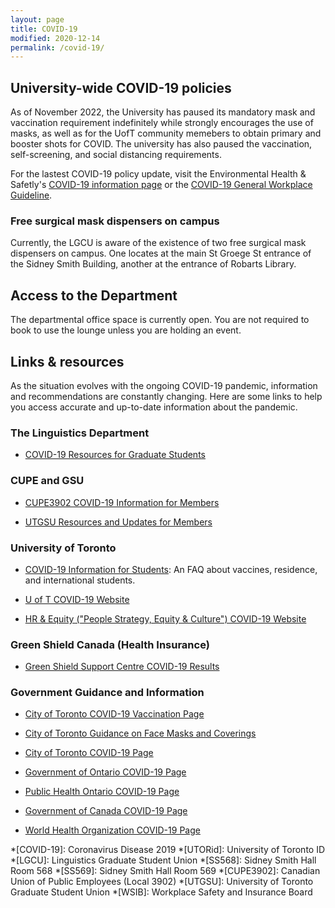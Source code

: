 ```yaml
---
layout: page
title: COVID-19
modified: 2020-12-14
permalink: /covid-19/
---
```


## University-wide COVID-19 policies 

As of November 2022, the University has paused its mandatory mask and vaccination requirement indefinitely while strongly encourages the use of masks, as well as for the UofT community memebers to obtain primary and booster shots for COVID. The university has also paused the vaccination, self-screening, and social distancing requirements. 

For the lastest COVID-19 policy update, visit the Environmental Health & Safetly's [COVID-19 information page](https://ehs.utoronto.ca/covid-19-information/) or the [COVID-19 General Workplace Guideline](https://ehs.utoronto.ca/wp-content/uploads/2020/05/MERGED-COVID-19-20220923.pdf). 

### Free surgical mask dispensers on campus

Currently, the LGCU is aware of the existence of two free surgical mask dispensers on campus. One locates at the main St Groege St entrance of the Sidney Smith Building, another at the entrance of Robarts Library. 

## Access to the Department

The departmental office space is currently open. You are not required to book to use the lounge unless you are holding an event. 

## Links & resources

As the situation evolves with the ongoing COVID-19 pandemic, information and recommendations are constantly changing. Here are some links to help you access accurate and up-to-date information about the pandemic.

### The Linguistics Department

* [COVID-19 Resources for Graduate Students](https://www.linguistics.utoronto.ca/covid-19-resources "Department of Linguistics COVID-19 resources")

### CUPE and GSU

* [CUPE3902 COVID-19 Information for Members](https://www.cupe3902.org/covid-19-updates-resources/ "CUPE3902 COVID-19 information for members")

* [UTGSU Resources and Updates for Members](https://utgsu.ca/covid-19-updates/ "UTGSU COVID-19 resources and information")

### University of Toronto

* [COVID-19 Information for Students](https://www.viceprovoststudents.utoronto.ca/covid-19/ "COVID-19 Information for University of Toronto Students"): An FAQ about vaccines, residence, and international students.

* [U of T COVID-19 Website](https://www.utoronto.ca/utogether2020#page-title "U of T COVID-19 main page")

* [HR & Equity ("People Strategy, Equity & Culture") COVID-19 Website](https://people.utoronto.ca/covid-19/ "U of T HR & Equity COVID-19 main page")

### Green Shield Canada (Health Insurance)

* [Green Shield Support Centre COVID-19 Results](https://support.greenshield.ca/SupportCentre/GreenShield/Home/DocumentsByTopic/region_coronavirus "Green Shield Canada Support centre search results for 'Coronavirus (COVID-19)'")

### Government Guidance and Information

* [City of Toronto COVID-19 Vaccination Page](https://www.toronto.ca/home/covid-19/covid-19-vaccines/covid-19-how-to-get-vaccinated/ "City of Toronto: COVID-19: Where to Get Vaccinated")

* [City of Toronto Guidance on Face Masks and Coverings](https://www.toronto.ca/home/covid-19/covid-19-protect-yourself-others/covid-19-reduce-virus-spread/?accordion=face-masks-coverings "City of Toronto guidance on face masks and coverings")

* [City of Toronto COVID-19 Page](https://www.toronto.ca/home/covid-19/ "City of Toronto COVID-19 information")

* [Government of Ontario COVID-19 Page](https://covid-19.ontario.ca/index.html "Government of Ontario COVID-19 information")

* [Public Health Ontario COVID-19 Page](https://www.publichealthontario.ca/en/diseases-and-conditions/infectious-diseases/respiratory-diseases/novel-coronavirus "Public Health Ontario COVID-19 information")

* [Government of Canada COVID-19 Page](https://www.canada.ca/en/public-health/services/diseases/coronavirus-disease-covid-19.html "Government of Canada COVID-19 information")

* [World Health Organization COVID-19 Page](https://www.who.int/emergencies/diseases/novel-coronavirus-2019 "World Health Organization COVID-19 information")

*[COVID-19]: Coronavirus Disease 2019
*[UTORid]: University of Toronto ID
*[LGCU]: Linguistics Graduate Student Union
*[SS568]: Sidney Smith Hall Room 568
*[SS569]: Sidney Smith Hall Room 569
*[CUPE3902]: Canadian Union of Public Employees (Local 3902)
*[UTGSU]: University of Toronto Graduate Student Union
*[WSIB]: Workplace Safety and Insurance Board
